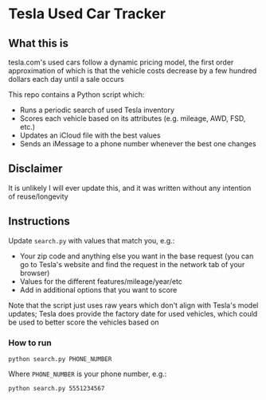 # Tesla Used Car Tracker

## What this is

tesla.com's used cars follow a dynamic pricing model, the first order approximation
of which is that the vehicle costs decrease by a few hundred dollars each day
until a sale occurs

This repo contains a Python script which:
- Runs a periodic search of used Tesla inventory
- Scores each vehicle based on its attributes (e.g. mileage, AWD, FSD, etc.)
- Updates an iCloud file with the best values
- Sends an iMessage to a phone number whenever the best one changes

## Disclaimer

It is unlikely I will ever update this, and it was written without any intention
of reuse/longevity

## Instructions

Update `search.py` with values that match you, e.g.:

- Your zip code and anything else you want in the base request (you can go to
Tesla's website and find the request in the network tab of your browser)
- Values for the different features/mileage/year/etc
- Add in additional options that you want to score

Note that the script just uses raw years which don't align with Tesla's model
updates; Tesla does provide the factory date for used vehicles, which could
be used to better score the vehicles based on

### How to run
```
python search.py PHONE_NUMBER
```

Where `PHONE_NUMBER` is your phone number, e.g.:

```
python search.py 5551234567
```
